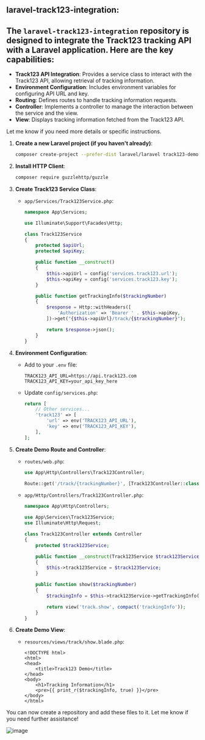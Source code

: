## laravel-track123-integration:

## The `laravel-track123-integration` repository is designed to integrate the Track123 tracking API with a Laravel application. Here are the key capabilities:

- **Track123 API Integration**: Provides a service class to interact with the Track123 API, allowing retrieval of tracking information.
- **Environment Configuration**: Includes environment variables for configuring API URL and key.
- **Routing**: Defines routes to handle tracking information requests.
- **Controller**: Implements a controller to manage the interaction between the service and the view.
- **View**: Displays tracking information fetched from the Track123 API.

Let me know if you need more details or specific instructions.

1. **Create a new Laravel project (if you haven't already)**:
   ```bash
   composer create-project --prefer-dist laravel/laravel track123-demo
   ```

2. **Install HTTP Client**:
   ```bash
   composer require guzzlehttp/guzzle
   ```

3. **Create Track123 Service Class**:
   - `app/Services/Track123Service.php`:
     ```php
     namespace App\Services;

     use Illuminate\Support\Facades\Http;

     class Track123Service
     {
         protected $apiUrl;
         protected $apiKey;

         public function __construct()
         {
             $this->apiUrl = config('services.track123.url');
             $this->apiKey = config('services.track123.key');
         }

         public function getTrackingInfo($trackingNumber)
         {
             $response = Http::withHeaders([
                 'Authorization' => 'Bearer ' . $this->apiKey,
             ])->get("{$this->apiUrl}/track/{$trackingNumber}");

             return $response->json();
         }
     }
     ```

4. **Environment Configuration**:
   - Add to your `.env` file:
     ```env
     TRACK123_API_URL=https://api.track123.com
     TRACK123_API_KEY=your_api_key_here
     ```

   - Update `config/services.php`:
     ```php
     return [
         // Other services...
         'track123' => [
             'url' => env('TRACK123_API_URL'),
             'key' => env('TRACK123_API_KEY'),
         ],
     ];
     ```

5. **Create Demo Route and Controller**:
   - `routes/web.php`:
     ```php
     use App\Http\Controllers\Track123Controller;

     Route::get('/track/{trackingNumber}', [Track123Controller::class, 'show']);
     ```

   - `app/Http/Controllers/Track123Controller.php`:
     ```php
     namespace App\Http\Controllers;

     use App\Services\Track123Service;
     use Illuminate\Http\Request;

     class Track123Controller extends Controller
     {
         protected $track123Service;

         public function __construct(Track123Service $track123Service)
         {
             $this->track123Service = $track123Service;
         }

         public function show($trackingNumber)
         {
             $trackingInfo = $this->track123Service->getTrackingInfo($trackingNumber);

             return view('track.show', compact('trackingInfo'));
         }
     }
     ```

6. **Create Demo View**:
   - `resources/views/track/show.blade.php`:
     ```blade
     <!DOCTYPE html>
     <html>
     <head>
         <title>Track123 Demo</title>
     </head>
     <body>
         <h1>Tracking Information</h1>
         <pre>{{ print_r($trackingInfo, true) }}</pre>
     </body>
     </html>
     ```

You can now create a repository and add these files to it. Let me know if you need further assistance!

![image](https://github.com/user-attachments/assets/367ed439-4a4f-4d6a-9ff1-aba38603056e)

